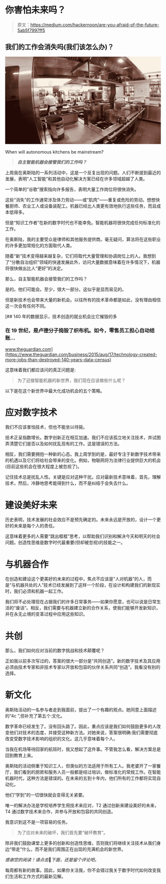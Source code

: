 # 你害怕未来吗？

> 原文：<https://medium.com/hackernoon/are-you-afraid-of-the-future-5ab5f7997ff5>

## 我们的工作会消失吗(我们该怎么办)？

![](img/94886386a41d484bdf39a3aee39509d0.png)

When will autonomous kitchens be mainstream?

> ***自主智能机器会接管我们的工作吗？***

上周我在奥斯陆的一系列活动中，这是一个反复出现的问题。人们不断提到最近的发展，表明“人工智能”和其他自动化解决方案已经在许多领域超越了人类。

一个简单的“谷歌”搜索指向许多报告，表明大量工作岗位将很快消失。

这些“消失”的工作通常涉及体力劳动——或“肌肉”——重复或危险的劳动。想想快餐厨师、农业工人或设备装配工。机器已经比人类更有效地执行这些任务，而且成本低得多。

但是“知识工作者”在新的数字时代也不能幸免。智能机器将很快完成任何标准化的工作。

在奥斯陆，我的主要受众是律师和其他服务提供商。毫无疑问，算法将在这些职业的许多更加常规化的方面取代人类。

随着“新”技术变得越来越复杂，它们将取代大量管理和协调岗位上的人。我想到了“分散自治组织”领域的快速发展此外，访问大量数据意味着在许多情况下，机器将很快做出比人“更好”的决定。

那么，自主智能机器会接管我们的工作吗？

是的。他们可能会。至少，很大一部分。这似乎是显而易见的。

但是新技术也会带来大量的新机会。以往所有的技术革命都是如此，没有理由相信这一次会有任何不同。

[](https://www.theguardian.com/business/2015/aug/17/technology-created-more-jobs-than-destroyed-140-years-data-census) [## 140 年的数据显示，技术创造的就业机会比它摧毁的多

### 在 19 世纪，是卢德分子捣毁了织布机。如今，零售员工担心自动结账…

www.theguardian.com](https://www.theguardian.com/business/2015/aug/17/technology-created-more-jobs-than-destroyed-140-years-data-census) 

这意味着我们都应该问的真正问题是:

> 为了迎接智能机器的新世界，我们现在应该做些什么呢？

以下是在这个新世界中最大化成功机会的五个策略。

# **应对数字技术**

我们不应该害怕技术，但也不能坐以待毙。

技术正呈指数增长。数字创新正在相互加速。我们不应该孤立地关注技术，并试图弄清楚它们是否以及如何扰乱现有的工作。这是错误的方法。

相反，我们需要拥抱一种新的心态。我上周学到的是，最好专注于新数字技术带来的机遇以及它们将给社会带来的变化。例如，物联网将为法律行业提供巨大的机会(目前这些机会在很大程度上被忽视了)。

记住技术总是扰乱人性。关键是应对这种干扰。应对最新技术意味着，首先，理解技术，然后，冷静地思考能得到什么，而不是纠结于会失去什么。

# **建设美好未来**

历史表明，技术发展的社会效应不是预先确定的。未来永远是开放的，设计一个更好的未来是每个人的责任。

这意味着更多的人需要“跳出框框”思考，以帮助我们识别和解决今天和明天的社会问题。创造性思维是数字时代最重要(但却被忽视)的技能之一。

# **与机器合作**

在创造和建设这个更美好的未来的过程中，焦点不应该是“人对机器”的人，而是“与机器共处的人”技术已经发展到了这样一个阶段，在设计和构建我们的新现实时，我们必须和机器一起工作。

我们将不必处理现在占据我们的许多日常事务——如果你愿意，也可以说是日常生活的“废话”。相反，我们需要与机器建立新的合作关系，使我们能够开发新知识，并在永无止境的变革过程中应用这些知识。

# **共创**

那么，我们如何应对当前的数字挑战和技术颠覆呢？

正如我以前多次写过的，答案的很大一部分是“共同创造”。新的数字技术及其应用必须由技术专家和非技术专家以开放和包容的伙伴关系共同“创造”。我看没有别的选择。

# **新文化**

奥斯陆活动的一名参与者走到我面前，提出了一个有趣的观点。她同意上面描述的“4c ”,但补充了第五个:文化。

数字革命已经发生了。没有回头路了。因此，重点应该是我们如何鼓励更多的人改变他们对技术的态度，并接受这种新方法。对她来说，答案很明确:我们需要彻底改变受数字技术影响的组织的文化。这几乎意味着每个人。

当我在机场等待回家的航班时，我又想起了这件事。不管我怎么看，解决方案总是回到教育上来。

奥斯陆的活动侧重于知识工人，但类似的方法适用于所有工人。我老婆开了一家餐厅，我们看到的厨房和服务人员一般都是经过培训，做标准化的常规工作。在智能机器时代，这种方法是错误的。在未来的五到十年内，他们所有的工作都将实现自动化。

他们“学到”的一切很快就会变得无关紧要。

唯一的解决办法是学校培养学生用技术来应对，T2 通过创新来建设美好的未来，T4 通过数字技术来合作，并参与开放和包容的共同创造。

我意识到这不是一项容易的任务。

> 为了应对未来的破坏，我们首先要“破坏教育”。

除非我们鼓励课堂上更多的创新和创造性思维，否则我们将继续关注技术从我们身边“带走”什么，而不是我们周围正在出现的充满机会的新世界。

*感谢您的阅读！请点击*👏*下面，还是留个评论吧。*

每周都有新的故事。因此，如果你关注我，你不会错过我关于数字时代如何改变我们生活和工作方式的最新见解。